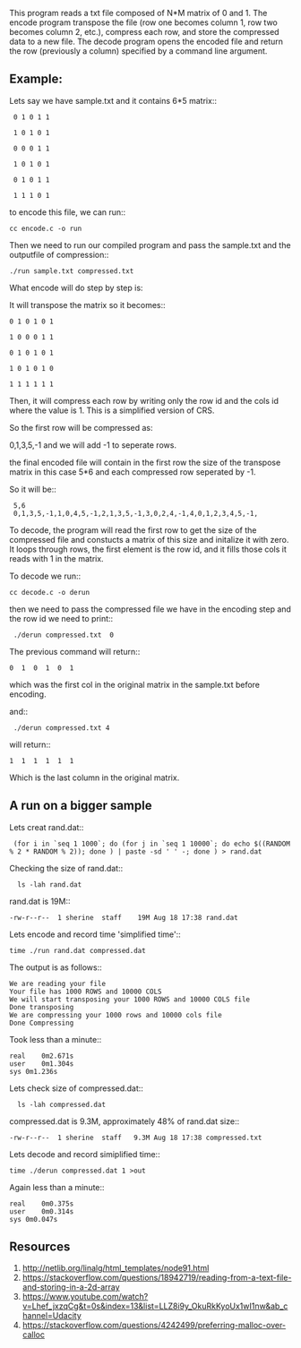 This program reads a txt file composed of N*M matrix of 0 and 1. The encode program  transpose the file (row one becomes column 1, row two becomes column 2, etc.), compress each row, and store the compressed data to a new file. The decode program opens the encoded file and return the row (previously a column) specified by a command line argument.

Example: 
--------

Lets say we have sample.txt and it contains 6*5 matrix:: 


     0 1 0 1 1

     1 0 1 0 1

     0 0 0 1 1

     1 0 1 0 1

     0 1 0 1 1

     1 1 1 0 1


to encode this file, we can run:: 

  
    cc encode.c -o run 

Then we need to run our compiled program and pass the sample.txt and the outputfile of compression::
 

    ./run sample.txt compressed.txt 


What encode will do step by step is: 

It will transpose the matrix so it becomes::
 

    0 1 0 1 0 1

    1 0 0 0 1 1 

    0 1 0 1 0 1

    1 0 1 0 1 0 

    1 1 1 1 1 1


Then, it will compress each row by writing only the row id and the cols id where the value is 1. This is a simplified version of CRS.

So the first row will be compressed as: 

0,1,3,5,-1 and we will add -1 to seperate rows. 

the final encoded file will contain in the first row the size of the transpose matrix in this case 5*6 and each compressed row seperated by -1. 

So it will be::


     5,6
     0,1,3,5,-1,1,0,4,5,-1,2,1,3,5,-1,3,0,2,4,-1,4,0,1,2,3,4,5,-1,


To decode, the program will read the first row to get the size of the compressed file and constucts a matrix of this size and initalize it with zero.  
It loops through rows, the first element is the row id, and it fills those cols it reads with 1 in the matrix. 

To decode we run::


    cc decode.c -o derun
 

then we need to pass the compressed file we have in the encoding step and the row id we need to print::


     ./derun compressed.txt  0 


The previous command will return::



    0  1  0  1  0  1

which was the first col in the original matrix in the sample.txt before encoding. 


and:: 

 
     ./derun compressed.txt 4 


will return:: 


    1  1  1  1  1  1


Which is the last column in the original matrix. 


A run on a bigger sample 
------------------------

Lets creat rand.dat::
  
     (for i in `seq 1 1000`; do (for j in `seq 1 10000`; do echo $((RANDOM % 2 * RANDOM % 2)); done ) | paste -sd ' ' -; done ) > rand.dat

Checking the size of rand.dat::

      ls -lah rand.dat 


rand.dat is 19M:: 


	-rw-r--r--  1 sherine  staff    19M Aug 18 17:38 rand.dat



Lets encode and record time 'simplified time':: 


    time ./run rand.dat compressed.dat  


The output is as follows:: 

        
	We are reading your file 
	Your file has 1000 ROWS and 10000 COLS 
	We will start transposing your 1000 ROWS and 10000 COLS file 
	Done transposing 
	We are compressing your 1000 rows and 10000 cols file 
	Done Compressing 


Took less than a minute:: 
 

	real	0m2.671s
	user	0m1.304s
	sys	0m1.236s


Lets check size of compressed.dat:: 


      ls -lah compressed.dat 


compressed.dat is 9.3M, approximately 48% of rand.dat size:: 



	-rw-r--r--  1 sherine  staff   9.3M Aug 18 17:38 compressed.txt

Lets decode and record simiplified time::


    time ./derun compressed.dat 1 >out


Again less than a minute:: 


	real	0m0.375s
	user	0m0.314s
	sys	0m0.047s

Resources
----------


1. http://netlib.org/linalg/html_templates/node91.html 
2. https://stackoverflow.com/questions/18942719/reading-from-a-text-file-and-storing-in-a-2d-array
3. https://www.youtube.com/watch?v=Lhef_jxzqCg&t=0s&index=13&list=LLZ8i9y_OkuRkKyoUx1wI1nw&ab_channel=Udacity
4. https://stackoverflow.com/questions/4242499/preferring-malloc-over-calloc 
